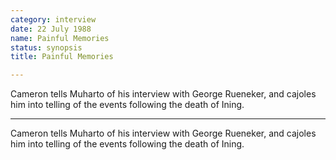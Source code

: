 ```yaml
---
category: interview
date: 22 July 1988
name: Painful Memories
status: synopsis
title: Painful Memories

---
```

Cameron tells Muharto of his interview with George Rueneker, and cajoles him into telling of the events following the death of Ining.

------

Cameron tells Muharto of his interview with George
Rueneker, and cajoles him into telling of the events following the
death of Ining. 
